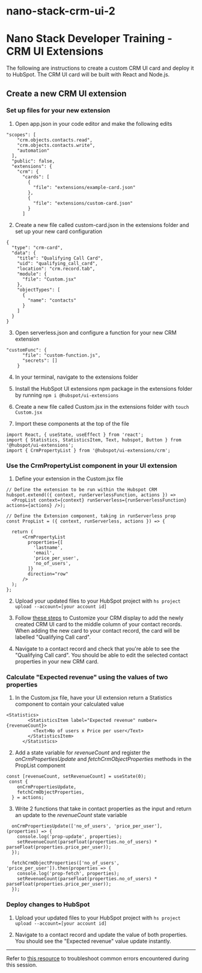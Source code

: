 # nano-stack-crm-ui-2
# Nano Stack Developer Training - CRM UI Extensions
The following are instructions to create a custom CRM UI card and deploy it to HubSpot. The CRM UI card will be built with React and Node.js. 

## Create a new CRM UI extension
### Set up files for your new extension 
1. Open app.json in your code editor and make the following edits 

```
"scopes": [
    "crm.objects.contacts.read",
    "crm.objects.contacts.write",
    "automation"
  ],
  "public": false,
  "extensions": {
    "crm": {
      "cards": [
        {
          "file": "extensions/example-card.json"
        },
        {
          "file": "extensions/custom-card.json"
        }
      ]
```

2. Create a new file called custom-card.json in the extensions folder and set up your new card configuration

```
{
  "type": "crm-card",
  "data": {
    "title": "Qualifying Call Card",
    "uid": "qualifying_call_card",
    "location": "crm.record.tab",
    "module": {
      "file": "Custom.jsx"
    },
    "objectTypes": [
      {
        "name": "contacts"
      }
    ]
  }
}
```

3. Open serverless.json and configure a function for your new CRM extension

```
"customFunc": {
      "file": "custom-function.js",
      "secrets": []
    }
```

4. In your terminal, navigate to the extensions folder 

5. Install the HubSpot UI extensions npm package in the extensions folder by running `npm i @hubspot/ui-extensions`

6. Create a new file called Custom.jsx in the extensions folder with `touch Custom.jsx`

7. Import these components at the top of the file

```
import React, { useState, useEffect } from 'react';
import { Statistics, StatisticsItem, Text, hubspot, Button } from '@hubspot/ui-extensions';
import { CrmPropertyList } from '@hubspot/ui-extensions/crm';
```

### Use the CrmPropertyList component in your UI extension

1. Define your extension in the Custom.jsx file 

```
// Define the extension to be run within the Hubspot CRM
hubspot.extend(({ context, runServerlessFunction, actions }) =>
  <PropList context={context} runServerless={runServerlessFunction} actions={actions} />);

// Define the Extension component, taking in runServerless prop
const PropList = ({ context, runServerless, actions }) => {

  return (
      <CrmPropertyList
        properties={[
          'lastname',
          'email',
          'price_per_user',
          'no_of_users',
        ]}
        direction="row"
      />
  );
};

``` 

2. Upload your updated files to your HubSpot project with `hs project upload --account=[your account id]`

3. Follow [these steps](https://knowledge.hubspot.com/object-settings/customize-the-middle-column-of-records#edit-the-middle-column-s-layout-and-content) to Customize your CRM display to add the newly created CRM UI card to the middle column of your contact records. When adding the new card to your contact record, the card will be labelled  "Qualifying Call card". 

4. Navigate to a contact record and check that you're able to see the "Qualifying Call card". You should be able to edit the selected contact properties in your new CRM card. 

### Calculate "Expected revenue" using the values of two properties
1. In the Custom.jsx file, have your UI extension return a Statistics component to contain your calculated value
```
<Statistics>
        <StatisticsItem label="Expected revenue" number={revenueCount}>
          <Text>No of users x Price per user</Text>
        </StatisticsItem>
      </Statistics>
```

2. Add a state variable for _revenueCount_ and register the _onCrmPropertiesUpdate_ and _fetchCrmObjectProperties_ methods in the PropList component 

```
const [revenueCount, setRevenueCount] = useState(0);
 const {
    onCrmPropertiesUpdate,
    fetchCrmObjectProperties,
  } = actions;

```
3. Write 2 functions that take in contact properties as the input and return an update to the _revenueCount_ state variable 

```
  onCrmPropertiesUpdate(['no_of_users', 'price_per_user'], (properties) => {
    console.log('prop-update', properties);
    setRevenueCount(parseFloat(properties.no_of_users) * parseFloat(properties.price_per_user));
  });

  fetchCrmObjectProperties(['no_of_users', 'price_per_user']).then(properties => {
    console.log('prop-fetch', properties);
    setRevenueCount(parseFloat(properties.no_of_users) * parseFloat(properties.price_per_user));
  });
```
    
### Deploy changes to HubSpot

1. Upload your updated files to your HubSpot project with `hs project upload --account=[your account id]`

2. Navigate to a contact record and update the value of both properties. You should see the "Expected revenue" value update instantly.
---
Refer to [this resource](https://docs.google.com/document/d/158lC7iaTETgKKQVDs4rdOBRZ_9vSUIBIlpByFh0b_4o/edit#heading=h.gzn6elt46xf7) to troubleshoot common errors encountered during this session. 
